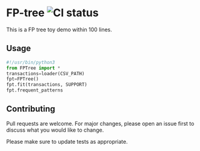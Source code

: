 # FP-tree ![CI status](https://img.shields.io/badge/build-passing-brightgreen.svg)
This is a FP tree toy demo within 100 lines. 

## Usage

```python
#!/usr/bin/python3
from FPTree import *
transactions=loader(CSV_PATH)  
fpt=FPTree()
fpt.fit(transactions, SUPPORT)    
fpt.frequent_patterns       
```



## Contributing
Pull requests are welcome. For major changes, please open an issue first to discuss what you would like to change.

Please make sure to update tests as appropriate.
